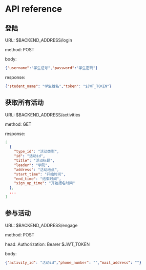 # API reference
## 登陆
URL: $BACKEND_ADDRESS/login

method: POST

body: 
```json
{"username":"学生证号","password":"学生密码"}
```

response: 
```json
{"student_name": "学生姓名","token": "$JWT_TOKEN"}
```
## 获取所有活动
URL: $BACKEND_ADDRESS/activities

method: GET

response:
```json
[
  {
    "type_id": "活动类型",
    "id": "活动id",
    "title": "活动标题",
    "leader": "学院",
    "address": "活动地点", 
    "start_time": "开始时间",
    "end_time": "结束时间",
    "sign_up_time": "开始报名时间"
  },
  ...
]
```
## 参与活动

URL: $BACKEND_ADDRESS/engage

method: POST

head: Authorization: Bearer $JWT_TOKEN

body: 
```json
{"activity_id": "活动id","phone_number": "","mail_address": ""}
```
